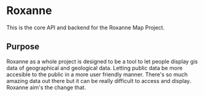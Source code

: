 # Roxanne
This is the core API and backend for the Roxanne Map Project.

## Purpose
Roxanne as a whole project is designed to be a tool to let people display gis data of geographical and geological data.
Letting public data be more accesible to the public in a more user friendly manner. There's so much
amazing data out there but it can be really difficult to access and display. Roxanne aim's the change that.

